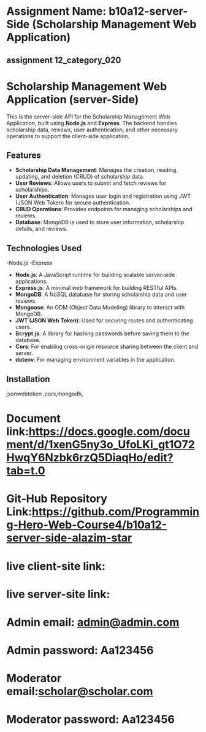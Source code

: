 # Assignment Name: b10a12-server-Side (Scholarship Management Web Application)
## assignment 12_category_020

 
# Scholarship Management Web Application (server-Side)

This is the server-side API for the Scholarship Management Web Application, built using **Node.js** and **Express**. The backend handles scholarship data, reviews, user authentication, and other necessary operations to support the client-side application.

## Features

- **Scholarship Data Management**: Manages the creation, reading, updating, and deletion (CRUD) of scholarship data.
- **User Reviews**: Allows users to submit and fetch reviews for scholarships.
- **User Authentication**: Manages user login and registration using JWT (JSON Web Token) for secure authentication.
- **CRUD Operations**: Provides endpoints for managing scholarships and reviews.
- **Database**: MongoDB is used to store user information, scholarship details, and reviews.

## Technologies Used
-Node.js
-Express
- **Node.js**: A JavaScript runtime for building scalable server-side applications.
- **Express.js**: A minimal web framework for building RESTful APIs.
- **MongoDB**: A NoSQL database for storing scholarship data and user reviews.
- **Mongoose**: An ODM (Object Data Modeling) library to interact with MongoDB.
- **JWT (JSON Web Token)**: Used for securing routes and authenticating users.
- **Bcrypt.js**: A library for hashing passwords before saving them to the database.
- **Cors**: For enabling cross-origin resource sharing between the client and server.
- **dotenv**: For managing environment variables in the application.

## Installation
jsonwebtoken ,cors,mongodb,

# Document link:https://docs.google.com/document/d/1xenG5ny3o_UfoLKi_gt1O72HwqY6Nzbk6rzQ5DiaqHo/edit?tab=t.0

# Git-Hub Repository Link:https://github.com/Programming-Hero-Web-Course4/b10a12-server-side-alazim-star

# live client-site link:
# live server-site link:
# Admin email: admin@admin.com
# Admin password: Aa123456
# Moderator email:scholar@scholar.com
# Moderator password: Aa123456